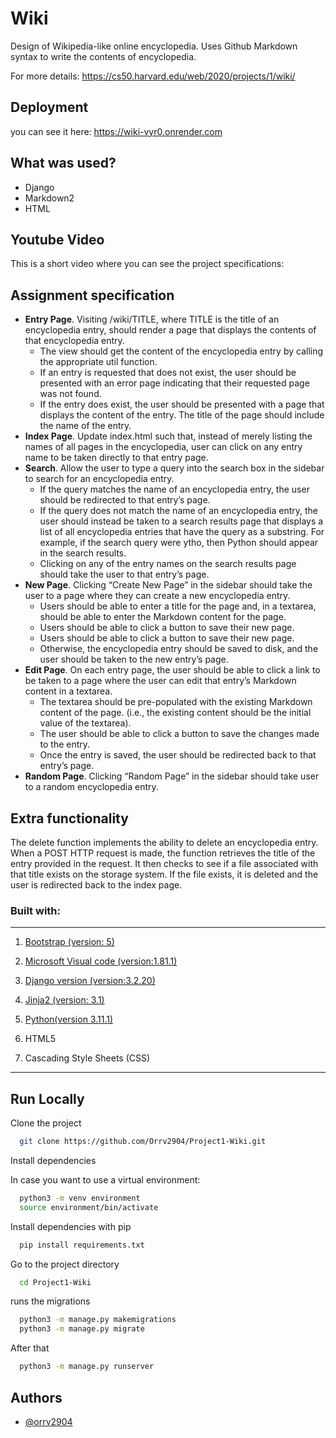 # Wiki
Design of Wikipedia-like online encyclopedia. Uses Github Markdown syntax to write the contents of encyclopedia.

For more details: https://cs50.harvard.edu/web/2020/projects/1/wiki/


## Deployment

you can see it here: https://wiki-vyr0.onrender.com

## What was used?

 - Django
 - Markdown2
 - HTML


## Youtube Video

This is a short video where you can see the project specifications: 

## Assignment specification
- **Entry Page**. Visiting /wiki/TITLE, where TITLE is the title of an encyclopedia entry, should render a page that displays the contents of that encyclopedia entry.
    - The view should get the content of the encyclopedia entry by calling the appropriate util function.
    - If an entry is requested that does not exist, the user should be presented with an error page indicating that their requested page was not found.
    - If the entry does exist, the user should be presented with a page that displays the content of the entry. The title of the page should include the name of the entry.
- **Index Page**. Update index.html such that, instead of merely listing the names of all pages in the encyclopedia, user can click on any entry name to be taken directly to that entry page.
- **Search**.  Allow the user to type a query into the search box in the sidebar to search for an encyclopedia entry.
    - If the query matches the name of an encyclopedia entry, the user should be redirected to that entry’s page.
    - If the query does not match the name of an encyclopedia entry, the user should instead be taken to a search results page that displays a list of all encyclopedia entries that have the query as a substring. For example, if the search query were ytho, then Python should appear in the search results.
    - Clicking on any of the entry names on the search results page should take the user to that entry’s page. 
- **New Page**. Clicking “Create New Page” in the sidebar should take the user to a page where they can create a new encyclopedia entry.
    - Users should be able to enter a title for the page and, in a textarea, should be able to enter the Markdown content for the page.
    - Users should be able to click a button to save their new page.
    - Users should be able to click a button to save their new page.
    - Otherwise, the encyclopedia entry should be saved to disk, and the user should be taken to the new entry’s page.
- **Edit Page**. On each entry page, the user should be able to click a link to be taken to a page where the user can edit that entry’s Markdown content in a textarea.
    - The textarea should be pre-populated with the existing Markdown content of the page. (i.e., the existing content should be the initial value of the textarea).
    - The user should be able to click a button to save the changes made to the entry.
    - Once the entry is saved, the user should be redirected back to that entry’s page.
- **Random Page**. Clicking “Random Page” in the sidebar should take user to a random encyclopedia entry.

## Extra functionality

The delete function implements the ability to delete an encyclopedia entry. When a POST HTTP request is made, the function retrieves the title of the entry provided in the request. It then checks to see if a file associated with that title exists on the storage system. If the file exists, it is deleted and the user is redirected back to the index page.

         
### Built with:
--------------------

  1. [Bootstrap (version: 5)](https://getbootstrap.com/)

  2. [Microsoft Visual code (version:1.81.1)](https://code.visualstudio.com/)
    
  3. [Django version (version:3.2.20)](https://www.djangoproject.com/)
  
  6. [Jinja2 (version: 3.1)](https://jinja.palletsprojects.com/en/3.1.x/)
  
  7. [Python(version 3.11.1)](https://www.python.org/)
  
  8. HTML5

  10. Cascading Style Sheets (CSS)

--------------------

## Run Locally

Clone the project

```bash
  git clone https://github.com/Orrv2904/Project1-Wiki.git
```

Install dependencies

In case you want to use a virtual environment:

```bash
  python3 -m venv environment
  source environment/bin/activate
```

Install dependencies with pip

```bash
  pip install requirements.txt
```

Go to the project directory

```bash
  cd Project1-Wiki
```

runs the migrations

```bash
  python3 -m manage.py makemigrations
  python3 -m manage.py migrate
```

After that

```bash
  python3 -m manage.py runserver
```
    

## Authors

- [@orrv2904](https://github.com/Orrv2904)

